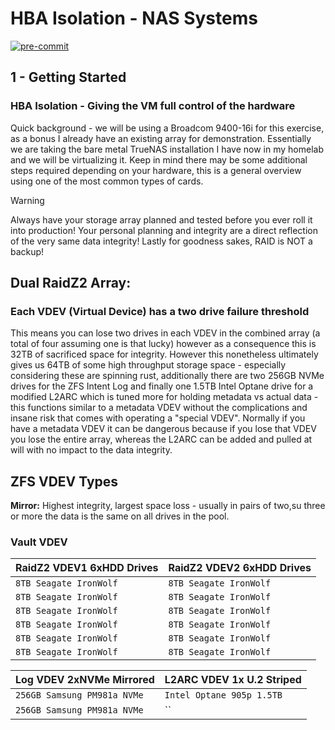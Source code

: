 # HBA Isolation - NAS Systems #
<!-- markdownlint-disable -->
[![pre-commit](https://img.shields.io/badge/pre--commit-enabled-brightgreen?logo=pre-commit)](https://github.com/pre-commit/pre-commit)
<!-- markdownlint-enable -->
## 1 - Getting Started ##

### HBA Isolation - Giving the VM full control of the hardware ###

<p>Quick background - we will be using a Broadcom 9400-16i for this exercise, as
a bonus I already have an existing array for demonstration. Essentially we are
taking the bare metal TrueNAS installation I have now in my homelab and we will
be virtualizing it. Keep in mind there may be some additional steps required
depending on your hardware, this is a general overview using one of the most
common types of cards.</p>

> [!WARNING]
> Always have your storage array planned and tested before you ever roll it into
> production! Your personal planning and integrity are a direct reflection of
> the very same data integrity! Lastly for goodness sakes, RAID is NOT a backup!

## Dual RaidZ2 Array:<br/> ##

### Each VDEV (Virtual Device) has a two drive failure threshold ###

<p>This means you can lose two drives in each VDEV in the combined array (a
total of four
assuming one is that lucky) however as a consequence this is 32TB of sacrificed
space for integrity. However this nonetheless ultimately gives us 64TB of some
high throughput storage space - especially considering these are spinning rust,
additionally there are two 256GB NVMe drives for the ZFS Intent Log and finally
one 1.5TB Intel Optane drive for a modified L2ARC which is tuned more for
holding metadata vs actual data - this functions similar to a metadata
VDEV without the complications and insane risk that comes with operating a
"special VDEV". Normally if you have a metadata VDEV it can be dangerous because
if you lose that VDEV you lose the entire array, whereas the L2ARC can be added
and pulled at will with no impact to the data integrity.</p>

## ZFS VDEV Types ##

**Mirror:** Highest integrity, largest space loss - usually in pairs of two,su
three or more the data is the same on all drives in the pool.

### Vault VDEV ###

| RaidZ2 VDEV1 6xHDD Drives | RaidZ2 VDEV2 6xHDD Drives |
| --- | ---|
| `8TB Seagate IronWolf` | `8TB Seagate IronWolf` |
| `8TB Seagate IronWolf` | `8TB Seagate IronWolf` |
| `8TB Seagate IronWolf` | `8TB Seagate IronWolf` |
| `8TB Seagate IronWolf` | `8TB Seagate IronWolf` |
| `8TB Seagate IronWolf` | `8TB Seagate IronWolf` |
| `8TB Seagate IronWolf` | `8TB Seagate IronWolf` |

| Log VDEV 2xNVMe Mirrored | L2ARC VDEV 1x U.2 Striped |
| --- | --- |
| `256GB Samsung PM981a NVMe` | `Intel Optane 905p 1.5TB` |
| `256GB Samsung PM981a NVMe` | `` |
